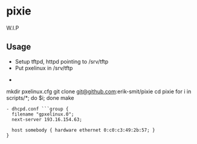pixie
=====

W.I.P

Usage
-----

- Setup tftpd, httpd pointing to /srv/tftp
- Put pxelinux in /srv/tftp
- ```cd /srv/tftp
mkdir pxelinux.cfg
git clone git@github.com:erik-smit/pixie
cd pixie
for i in scripts/*; do $i; done
make
```
- dhcpd.conf ```group {
  filename "gpxelinux.0";
  next-server 193.16.154.63;

  host somebody { hardware ethernet 0:c0:c3:49:2b:57; }
}
```
